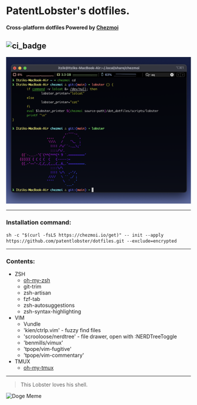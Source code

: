 # PatentLobster's dotfiles.
#### Cross-platform dotfiles Powered by [Chezmoi](https://www.chezmoi.io/)
![ci_badge](https://github.com/patentlobster/dotfiles/actions/workflows/test.yaml/badge.svg)
-----

![screenshot](.github/screenshot.png)

----
### Installation command:

```
sh -c "$(curl -fsLS https://chezmoi.io/get)" -- init --apply https://github.com/patentlobster/dotfiles.git --exclude=encrypted
```
-----




### Contents:

- ZSH
  - [oh-my-zsh](https://github.com/ohmyzsh/ohmyzsh)
  - git-trim
  - zsh-artisan
  - fzf-tab
  - zsh-autosuggestions
  - zsh-syntax-highlighting
- VIM
  - Vundle
  - 'kien/ctrlp.vim' - fuzzy find files
  - 'scrooloose/nerdtree' - file drawer, open with :NERDTreeToggle
  - 'benmills/vimux'
  - 'tpope/vim-fugitive' 
  - 'tpope/vim-commentary'
- TMUX
  - [oh-my-tmux](https://github.com/gpakosz/.tmux)

----





> This Lobster loves his shell.

![Doge Meme](http://i.imgur.com/5N3IEq2.jpg)
